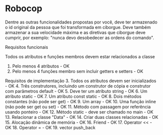 Robocop
=======
Dentre as outras funcionalidades propostas por você, deve ter armazenado o id original da pessoa que foi transformada em ciborgue.
Deve também armazenar a sua velocidade máxima e as diretivas que ciborgue deve cumprir, por exemplo: "nunca devo desobedecer as ordens do comando".

Requisitos funcionais

Todos os atributos e funções membros devem estar relacionados a classe
  1. Pelo menos 4 atributos - OK
  2. Pelo menos 4 funções membro sem incluir getters e setters - OK

Requisitos de implementação
  3. Todos os atributos devem ser inicializados - OK
  4. Três construtores, incluindo um construtor de cópia e construtor com parâmetros default - OK
  5. Deve ter um atributo string - OK
  6. Um atributo static - OK
  7. Um atributo const static - OK
  8. Dois métodos constantes (não pode ser get) - OK
  9. Um array - OK
  10. Uma função inline (não pode ser get ou set) - OK
  11. Método com passagem por referência usando ponteiro - OK
  12. Método static - deve ser chamado no main - OK
  13. Relacionar a classe "Data" - OK
  14. Criar duas classes relacionadas - OK
  15. Alocação dinâmica de memória - OK
  16. Friend - OK
  17. Operator << - OK
  18. Operator = - OK
  19. vector push_back
